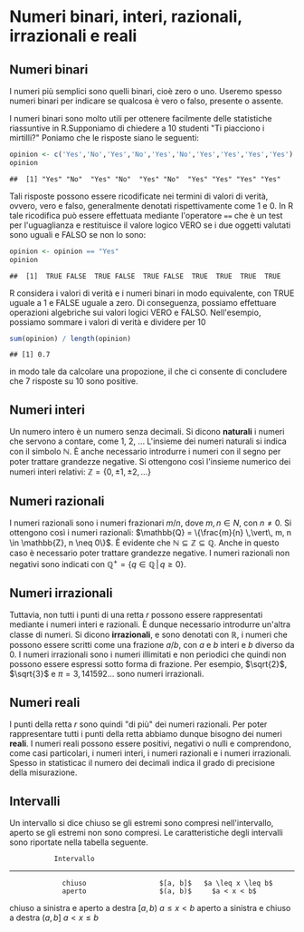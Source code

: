 # Numeri binari, interi, razionali, irrazionali e reali  


## Numeri binari 

I numeri più semplici sono quelli binari, cioè zero o uno. Useremo spesso
numeri binari per indicare se qualcosa è vero o falso, presente o
assente.

I numeri binari sono molto utili per ottenere facilmente delle statistiche riassuntive in R.Supponiamo di chiedere a 10 studenti "Ti piacciono i mirtilli?" Poniamo che le risposte siano le seguenti:


```r
opinion <- c('Yes','No','Yes','No','Yes','No','Yes','Yes','Yes','Yes')
opinion
```

```
##  [1] "Yes" "No"  "Yes" "No"  "Yes" "No"  "Yes" "Yes" "Yes" "Yes"
```

Tali risposte possono essere ricodificate nei termini di valori di
verità, ovvero, vero e falso, generalmente denotati rispettivamente come
1 e 0. In R tale ricodifica può essere effettuata mediante l'operatore
`==` che è un test per l'uguaglianza e restituisce il valore logico VERO
se i due oggetti valutati sono uguali e FALSO se non lo sono:


```r
opinion <- opinion == "Yes"
opinion
```

```
##  [1]  TRUE FALSE  TRUE FALSE  TRUE FALSE  TRUE  TRUE  TRUE  TRUE
```

R considera i valori di verità e i numeri binari in modo equivalente, con
TRUE uguale a 1 e FALSE uguale a zero. Di conseguenza, possiamo
effettuare operazioni algebriche sui valori logici VERO e FALSO.
Nell'esempio, possiamo sommare i valori di verità e dividere per 10


```r
sum(opinion) / length(opinion)
```

```
## [1] 0.7
```

in modo tale da calcolare una propozione, il che ci consente di concludere che 7 risposte su 10 sono positive.


## Numeri interi 

Un numero intero è un numero senza decimali. Si dicono __naturali__ i
numeri che servono a contare, come 1, 2, ... L'insieme dei numeri
naturali si indica con il simbolo $\mathbb{N}$. È anche necessario
introdurre i numeri con il segno per poter trattare grandezze negative.
Si ottengono così l'insieme numerico dei numeri interi relativi:
$\mathbb{Z} = \{0, \pm 1, \pm 2, \dots \}$


## Numeri razionali 

I numeri razionali sono i numeri frazionari $m/n$, dove $m, n \in N$,
con $n \neq 0$. Si ottengono così i numeri razionali:
$\mathbb{Q} = \{\frac{m}{n} \,\vert\, m, n \in \mathbb{Z}, n \neq 0\}$.
È evidente che $\mathbb{N} \subseteq \mathbb{Z} \subseteq \mathbb{Q}$.
Anche in questo caso è necessario poter trattare grandezze negative. I
numeri razionali non negativi sono indicati con
$\mathbb{Q^+} = \{q \in \mathbb{Q} \,\vert\, q \geq 0\}$.


## Numeri irrazionali 

Tuttavia, non tutti i punti di una retta $r$ possono essere
rappresentati mediante i numeri interi e razionali. È dunque necessario
introdurre un'altra classe di numeri. Si dicono __irrazionali__, e sono
denotati con $\mathbb{R}$, i numeri che possono essere scritti come una
frazione $a / b$, con $a$ e $b$ interi e $b$ diverso da 0. I numeri
irrazionali sono i numeri illimitati e non periodici che quindi non
possono essere espressi sotto forma di frazione. Per esempio,
$\sqrt{2}$, $\sqrt{3}$ e ${\displaystyle \pi =3,141592\ldots}$ sono
numeri irrazionali.


## Numeri reali 

I punti della retta $r$ sono quindi "di più" dei numeri razionali. Per
poter rappresentare tutti i punti della retta abbiamo dunque bisogno dei
numeri __reali__. I numeri reali possono essere positivi, negativi o nulli
e comprendono, come casi particolari, i numeri interi, i numeri
razionali e i numeri irrazionali. Spesso in statisticac il numero dei
decimali indica il grado di precisione della misurazione.


## Intervalli 

Un intervallo si dice chiuso se gli estremi sono compresi
nell'intervallo, aperto se gli estremi non sono compresi. Le
caratteristiche degli intervalli sono riportate nella tabella seguente.

               Intervallo                          
  ------------------------------------- ----------- -------------------
                 chiuso                  $[a, b]$   $a \leq x \leq b$
                 aperto                  $(a, b)$     $a < x < b$
   chiuso a sinistra e aperto a destra   $[a, b)$    $a \leq x < b$
   aperto a sinistra e chiuso a destra   $(a, b]$    $a < x \leq b$



